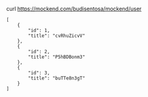  curl https://mockend.com/budisentosa/mockend/user

```
[
    {
        "id": 1,
        "title": "cvRhuZicvV"
    },
    {
        "id": 2,
        "title": "P5hBDBonm3"
    },
    {
        "id": 3,
        "title": "buTTe8n3gT"
    }
]
```
